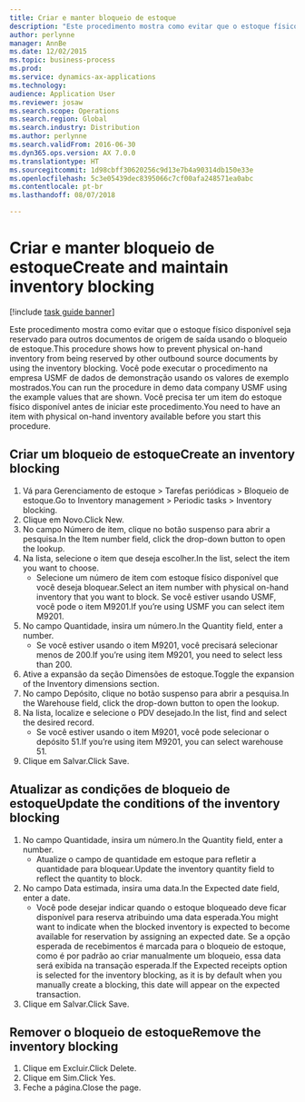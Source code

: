 ```yaml
---
title: Criar e manter bloqueio de estoque
description: "Este procedimento mostra como evitar que o estoque físico disponível seja reservado para outros documentos de origem de saída usando o bloqueio de estoque."
author: perlynne
manager: AnnBe
ms.date: 12/02/2015
ms.topic: business-process
ms.prod: 
ms.service: dynamics-ax-applications
ms.technology: 
audience: Application User
ms.reviewer: josaw
ms.search.scope: Operations
ms.search.region: Global
ms.search.industry: Distribution
ms.author: perlynne
ms.search.validFrom: 2016-06-30
ms.dyn365.ops.version: AX 7.0.0
ms.translationtype: HT
ms.sourcegitcommit: 1d98cbff30620256c9d13e7b4a90314db150e33e
ms.openlocfilehash: 5c3e05439dec8395066c7cf00afa248571ea0abc
ms.contentlocale: pt-br
ms.lasthandoff: 08/07/2018

---
```

# <a name="create-and-maintain-inventory-blocking"></a><span data-ttu-id="95102-103">Criar e manter bloqueio de estoque</span><span class="sxs-lookup"><span data-stu-id="95102-103">Create and maintain inventory blocking</span></span>

[!include [task guide banner](../../includes/task-guide-banner.md)]

<span data-ttu-id="95102-104">Este procedimento mostra como evitar que o estoque físico disponível seja reservado para outros documentos de origem de saída usando o bloqueio de estoque.</span><span class="sxs-lookup"><span data-stu-id="95102-104">This procedure shows how to prevent physical on-hand inventory from being reserved by other outbound source documents by using the inventory blocking.</span></span> <span data-ttu-id="95102-105">Você pode executar o procedimento na empresa USMF de dados de demonstração usando os valores de exemplo mostrados.</span><span class="sxs-lookup"><span data-stu-id="95102-105">You can run the procedure in demo data company USMF using the example values that are shown.</span></span> <span data-ttu-id="95102-106">Você precisa ter um item do estoque físico disponível antes de iniciar este procedimento.</span><span class="sxs-lookup"><span data-stu-id="95102-106">You need to have an item with physical on-hand inventory available before you start this procedure.</span></span>


## <a name="create-an-inventory-blocking"></a><span data-ttu-id="95102-107">Criar um bloqueio de estoque</span><span class="sxs-lookup"><span data-stu-id="95102-107">Create an inventory blocking</span></span>
1. <span data-ttu-id="95102-108">Vá para Gerenciamento de estoque > Tarefas periódicas > Bloqueio de estoque.</span><span class="sxs-lookup"><span data-stu-id="95102-108">Go to Inventory management > Periodic tasks > Inventory blocking.</span></span>
2. <span data-ttu-id="95102-109">Clique em Novo.</span><span class="sxs-lookup"><span data-stu-id="95102-109">Click New.</span></span>
3. <span data-ttu-id="95102-110">No campo Número de item, clique no botão suspenso para abrir a pesquisa.</span><span class="sxs-lookup"><span data-stu-id="95102-110">In the Item number field, click the drop-down button to open the lookup.</span></span>
4. <span data-ttu-id="95102-111">Na lista, selecione o item que deseja escolher.</span><span class="sxs-lookup"><span data-stu-id="95102-111">In the list, select the item you want to choose.</span></span>
    * <span data-ttu-id="95102-112">Selecione um número de item com estoque físico disponível que você deseja bloquear.</span><span class="sxs-lookup"><span data-stu-id="95102-112">Select an item number with physical on-hand inventory that you want to block.</span></span> <span data-ttu-id="95102-113">Se você estiver usando USMF, você pode o item M9201.</span><span class="sxs-lookup"><span data-stu-id="95102-113">If you’re using USMF you can select item M9201.</span></span>  
5. <span data-ttu-id="95102-114">No campo Quantidade, insira um número.</span><span class="sxs-lookup"><span data-stu-id="95102-114">In the Quantity field, enter a number.</span></span>
    * <span data-ttu-id="95102-115">Se você estiver usando o item M9201, você precisará selecionar menos de 200.</span><span class="sxs-lookup"><span data-stu-id="95102-115">If you’re using item M9201, you need to select less than 200.</span></span>  
6. <span data-ttu-id="95102-116">Ative a expansão da seção Dimensões de estoque.</span><span class="sxs-lookup"><span data-stu-id="95102-116">Toggle the expansion of the Inventory dimensions section.</span></span>
7. <span data-ttu-id="95102-117">No campo Depósito, clique no botão suspenso para abrir a pesquisa.</span><span class="sxs-lookup"><span data-stu-id="95102-117">In the Warehouse field, click the drop-down button to open the lookup.</span></span>
8. <span data-ttu-id="95102-118">Na lista, localize e selecione o PDV desejado.</span><span class="sxs-lookup"><span data-stu-id="95102-118">In the list, find and select the desired record.</span></span>
    * <span data-ttu-id="95102-119">Se você estiver usando o item M9201, você pode selecionar o depósito 51.</span><span class="sxs-lookup"><span data-stu-id="95102-119">If you’re using item M9201, you can select warehouse 51.</span></span>  
9. <span data-ttu-id="95102-120">Clique em Salvar.</span><span class="sxs-lookup"><span data-stu-id="95102-120">Click Save.</span></span>

## <a name="update-the-conditions-of-the-inventory-blocking"></a><span data-ttu-id="95102-121">Atualizar as condições de bloqueio de estoque</span><span class="sxs-lookup"><span data-stu-id="95102-121">Update the conditions of the inventory blocking</span></span>
1. <span data-ttu-id="95102-122">No campo Quantidade, insira um número.</span><span class="sxs-lookup"><span data-stu-id="95102-122">In the Quantity field, enter a number.</span></span>
    * <span data-ttu-id="95102-123">Atualize o campo de quantidade em estoque para refletir a quantidade para bloquear.</span><span class="sxs-lookup"><span data-stu-id="95102-123">Update the inventory quantity field to reflect the quantity to block.</span></span>  
2. <span data-ttu-id="95102-124">No campo Data estimada, insira uma data.</span><span class="sxs-lookup"><span data-stu-id="95102-124">In the Expected date field, enter a date.</span></span>
    * <span data-ttu-id="95102-125">Você pode desejar indicar quando o estoque bloqueado deve ficar disponível para reserva atribuindo uma data esperada.</span><span class="sxs-lookup"><span data-stu-id="95102-125">You might want to indicate when the blocked inventory is expected to become available for reservation by assigning an expected date.</span></span> <span data-ttu-id="95102-126">Se a opção esperada de recebimentos é marcada para o bloqueio de estoque, como é por padrão ao criar manualmente um bloqueio, essa data será exibida na transação esperada.</span><span class="sxs-lookup"><span data-stu-id="95102-126">If the Expected receipts option is selected for the inventory blocking, as it is by default when you manually create a blocking, this date will appear on the expected transaction.</span></span>  
3. <span data-ttu-id="95102-127">Clique em Salvar.</span><span class="sxs-lookup"><span data-stu-id="95102-127">Click Save.</span></span>

## <a name="remove-the-inventory-blocking"></a><span data-ttu-id="95102-128">Remover o bloqueio de estoque</span><span class="sxs-lookup"><span data-stu-id="95102-128">Remove the inventory blocking</span></span>
1. <span data-ttu-id="95102-129">Clique em Excluir.</span><span class="sxs-lookup"><span data-stu-id="95102-129">Click Delete.</span></span>
2. <span data-ttu-id="95102-130">Clique em Sim.</span><span class="sxs-lookup"><span data-stu-id="95102-130">Click Yes.</span></span>
3. <span data-ttu-id="95102-131">Feche a página.</span><span class="sxs-lookup"><span data-stu-id="95102-131">Close the page.</span></span>

